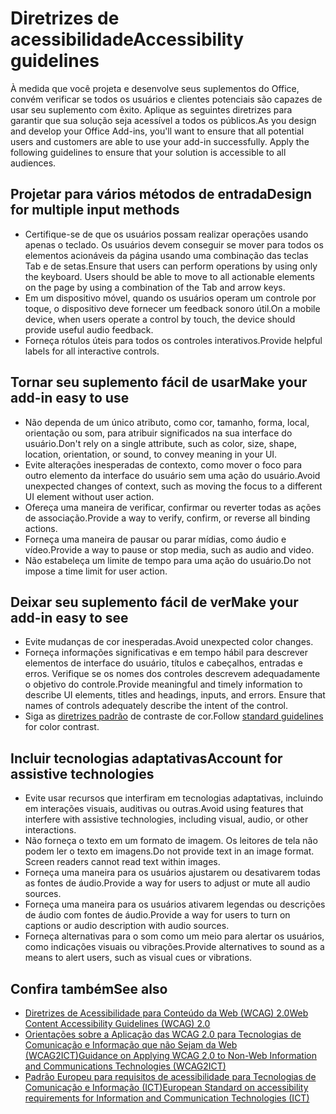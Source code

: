 # <a name="accessibility-guidelines"></a><span data-ttu-id="a84fa-101">Diretrizes de acessibilidade</span><span class="sxs-lookup"><span data-stu-id="a84fa-101">Accessibility guidelines</span></span>

<span data-ttu-id="a84fa-p101">À medida que você projeta e desenvolve seus suplementos do Office, convém verificar se todos os usuários e clientes potenciais são capazes de usar seu suplemento com êxito. Aplique as seguintes diretrizes para garantir que sua solução seja acessível a todos os públicos.</span><span class="sxs-lookup"><span data-stu-id="a84fa-p101">As you design and develop your Office Add-ins, you'll want to ensure that all potential users and customers are able to use your add-in successfully. Apply the following guidelines to ensure that your solution is accessible to all audiences.</span></span>

## <a name="design-for-multiple-input-methods"></a><span data-ttu-id="a84fa-104">Projetar para vários métodos de entrada</span><span class="sxs-lookup"><span data-stu-id="a84fa-104">Design for multiple input methods</span></span>

- <span data-ttu-id="a84fa-p102">Certifique-se de que os usuários possam realizar operações usando apenas o teclado. Os usuários devem conseguir se mover para todos os elementos acionáveis da página usando uma combinação das teclas Tab e de setas.</span><span class="sxs-lookup"><span data-stu-id="a84fa-p102">Ensure that users can perform operations by using only the keyboard. Users should be able to move to all actionable elements on the page by using a combination of the Tab and arrow keys.</span></span>
- <span data-ttu-id="a84fa-107">Em um dispositivo móvel, quando os usuários operam um controle por toque, o dispositivo deve fornecer um feedback sonoro útil.</span><span class="sxs-lookup"><span data-stu-id="a84fa-107">On a mobile device, when users operate a control by touch, the device should provide useful audio feedback.</span></span>
- <span data-ttu-id="a84fa-108">Forneça rótulos úteis para todos os controles interativos.</span><span class="sxs-lookup"><span data-stu-id="a84fa-108">Provide helpful labels for all interactive controls.</span></span> 

## <a name="make-your-add-in-easy-to-use"></a><span data-ttu-id="a84fa-109">Tornar seu suplemento fácil de usar</span><span class="sxs-lookup"><span data-stu-id="a84fa-109">Make your add-in easy to use</span></span>

- <span data-ttu-id="a84fa-110">Não dependa de um único atributo, como cor, tamanho, forma, local, orientação ou som, para atribuir significados na sua interface do usuário.</span><span class="sxs-lookup"><span data-stu-id="a84fa-110">Don't rely on a single attribute, such as color, size, shape, location, orientation, or sound, to convey meaning in your UI.</span></span>
- <span data-ttu-id="a84fa-111">Evite alterações inesperadas de contexto, como mover o foco para outro elemento da interface do usuário sem uma ação do usuário.</span><span class="sxs-lookup"><span data-stu-id="a84fa-111">Avoid unexpected changes of context, such as moving the focus to a different UI element without user action.</span></span>
- <span data-ttu-id="a84fa-112">Ofereça uma maneira de verificar, confirmar ou reverter todas as ações de associação.</span><span class="sxs-lookup"><span data-stu-id="a84fa-112">Provide a way to verify, confirm, or reverse all binding actions.</span></span>
- <span data-ttu-id="a84fa-113">Forneça uma maneira de pausar ou parar mídias, como áudio e vídeo.</span><span class="sxs-lookup"><span data-stu-id="a84fa-113">Provide a way to pause or stop media, such as audio and video.</span></span>
- <span data-ttu-id="a84fa-114">Não estabeleça um limite de tempo para uma ação do usuário.</span><span class="sxs-lookup"><span data-stu-id="a84fa-114">Do not impose a time limit for user action.</span></span>

## <a name="make-your-add-in-easy-to-see"></a><span data-ttu-id="a84fa-115">Deixar seu suplemento fácil de ver</span><span class="sxs-lookup"><span data-stu-id="a84fa-115">Make your add-in easy to see</span></span>

- <span data-ttu-id="a84fa-116">Evite mudanças de cor inesperadas.</span><span class="sxs-lookup"><span data-stu-id="a84fa-116">Avoid unexpected color changes.</span></span>
- <span data-ttu-id="a84fa-p103">Forneça informações significativas e em tempo hábil para descrever elementos de interface do usuário, títulos e cabeçalhos, entradas e erros. Verifique se os nomes dos controles descrevem adequadamente o objetivo do controle.</span><span class="sxs-lookup"><span data-stu-id="a84fa-p103">Provide meaningful and timely information to describe UI elements, titles and headings, inputs, and errors. Ensure that names of controls adequately describe the intent of the control.</span></span>
- <span data-ttu-id="a84fa-119">Siga as [diretrizes padrão](https://www.w3.org/TR/UNDERSTANDING-WCAG20/visual-audio-contrast-contrast.html) de contraste de cor.</span><span class="sxs-lookup"><span data-stu-id="a84fa-119">Follow [standard guidelines](https://www.w3.org/TR/UNDERSTANDING-WCAG20/visual-audio-contrast-contrast.html) for color contrast.</span></span>

## <a name="account-for-assistive-technologies"></a><span data-ttu-id="a84fa-120">Incluir tecnologias adaptativas</span><span class="sxs-lookup"><span data-stu-id="a84fa-120">Account for assistive technologies</span></span>

- <span data-ttu-id="a84fa-121">Evite usar recursos que interfiram em tecnologias adaptativas, incluindo em interações visuais, auditivas ou outras.</span><span class="sxs-lookup"><span data-stu-id="a84fa-121">Avoid using features that interfere with assistive technologies, including visual, audio, or other interactions.</span></span>
- <span data-ttu-id="a84fa-p104">Não forneça o texto em um formato de imagem. Os leitores de tela não podem ler o texto em imagens.</span><span class="sxs-lookup"><span data-stu-id="a84fa-p104">Do not provide text in an image format. Screen readers cannot read text within images.</span></span>
- <span data-ttu-id="a84fa-124">Forneça uma maneira para os usuários ajustarem ou desativarem todas as fontes de áudio.</span><span class="sxs-lookup"><span data-stu-id="a84fa-124">Provide a way for users to adjust or mute all audio sources.</span></span>
- <span data-ttu-id="a84fa-125">Forneça uma maneira para os usuários ativarem legendas ou descrições de áudio com fontes de áudio.</span><span class="sxs-lookup"><span data-stu-id="a84fa-125">Provide a way for users to turn on captions or audio description with audio sources.</span></span>
- <span data-ttu-id="a84fa-126">Forneça alternativas para o som como um meio para alertar os usuários, como indicações visuais ou vibrações.</span><span class="sxs-lookup"><span data-stu-id="a84fa-126">Provide alternatives to sound as a means to alert users, such as visual cues or vibrations.</span></span>

## <a name="see-also"></a><span data-ttu-id="a84fa-127">Confira também</span><span class="sxs-lookup"><span data-stu-id="a84fa-127">See also</span></span>

- [<span data-ttu-id="a84fa-128">Diretrizes de Acessibilidade para Conteúdo da Web (WCAG) 2.0</span><span class="sxs-lookup"><span data-stu-id="a84fa-128">Web Content Accessibility Guidelines (WCAG) 2.0</span></span>](https://www.w3.org/TR/wcag2ict/#REF-WCAG20)
- [<span data-ttu-id="a84fa-129">Orientações sobre a Aplicação das WCAG 2.0 para Tecnologias de Comunicação e Informação que não Sejam da Web (WCAG2ICT)</span><span class="sxs-lookup"><span data-stu-id="a84fa-129">Guidance on Applying WCAG 2.0 to Non-Web Information and Communications Technologies (WCAG2ICT)</span></span>](https://www.w3.org/TR/wcag2ict/)
- [<span data-ttu-id="a84fa-130">Padrão Europeu para requisitos de acessibilidade para Tecnologias de Comunicação e Informação (ICT)</span><span class="sxs-lookup"><span data-stu-id="a84fa-130">European Standard on accessibility requirements for Information and Communication Technologies (ICT)</span></span>](https://www.etsi.org/deliver/etsi_en/301500_301599/301549/01.00.00_20/en_301549v010000c.pdf) 

